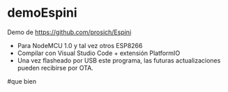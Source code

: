# demoEspini

Demo de https://github.com/prosich/Espini

- Para NodeMCU 1.0 y tal vez otros ESP8266
- Compilar con Visual Studio Code + extensión PlatformIO
- Una vez flasheado por USB este programa, las futuras actualizaciones pueden recibirse por OTA.

#que bien
